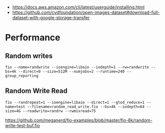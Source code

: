 

- https://docs.aws.amazon.com/cli/latest/userguide/installing.html
- https://github.com/cvdfoundation/open-images-dataset#download-full-dataset-with-google-storage-transfer


# Performance

## Random writes
```shell
fio --name=randwrite --ioengine=libaio --iodepth=1 --rw=randwrite --bs=4k --direct=0 --size=512M --numjobs=2 --runtime=240 --group_reporting
```

## Random Write Read
```
fio --randrepeat=1 --ioengine=libaio --direct=1 --gtod_reduce=1 --name=test --filename=random_read_write.fio --bs=4k --iodepth=64 --size=4G --readwrite=randrw --rwmixread=75
```

https://github.com/meganerd/fio-examples/blob/master/fio-8k/random-write-test-buf.fio